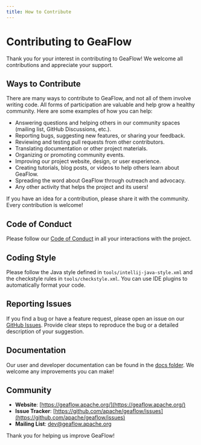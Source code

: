 ```yaml
---
title: How to Contribute
---
```


# Contributing to GeaFlow

Thank you for your interest in contributing to GeaFlow! We welcome all contributions and appreciate your support.

## Ways to Contribute

There are many ways to contribute to GeaFlow, and not all of them involve writing code. All forms of participation are valuable and help grow a healthy community. Here are some examples of how you can help:

- Answering questions and helping others in our community spaces (mailing list, GitHub Discussions, etc.).
- Reporting bugs, suggesting new features, or sharing your feedback.
- Reviewing and testing pull requests from other contributors.
- Translating documentation or other project materials.
- Organizing or promoting community events.
- Improving our project website, design, or user experience.
- Creating tutorials, blog posts, or videos to help others learn about GeaFlow.
- Spreading the word about GeaFlow through outreach and advocacy.
- Any other activity that helps the project and its users!

If you have an idea for a contribution, please share it with the community. Every contribution is welcome!

## Code of Conduct

Please follow our [Code of Conduct](../CODE_OF_CONDUCT.md) in all your interactions with the project.

## Coding Style

Please follow the Java style defined in `tools/intellij-java-style.xml` and the checkstyle rules in `tools/checkstyle.xml`. You can use IDE plugins to automatically format your code.

## Reporting Issues

If you find a bug or have a feature request, please open an issue on our [GitHub Issues](https://github.com/apache/geaflow/issues). Provide clear steps to reproduce the bug or a detailed description of your suggestion.

## Documentation

Our user and developer documentation can be found in the [docs folder](../docs). We welcome any improvements you can make!

## Community

- **Website**: [https://geaflow.apache.org/](https://geaflow.apache.org/)
- **Issue Tracker**: [https://github.com/apache/geaflow/issues](https://github.com/apache/geaflow/issues)
- **Mailing List**: [dev@geaflow.apache.org](mailto:dev@geaflow.apache.org)

Thank you for helping us improve GeaFlow!
